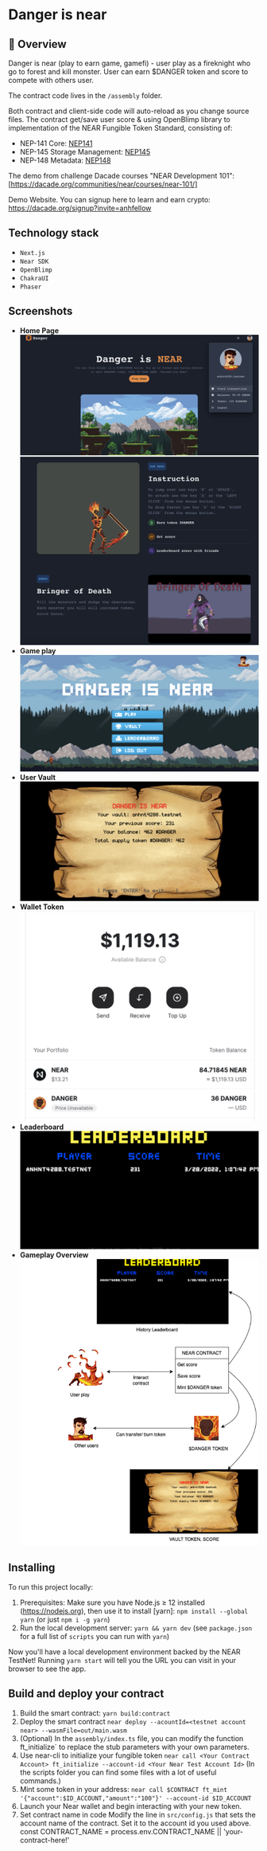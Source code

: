# Danger is near

## 📄 Overview

Danger is near (play to earn game, gamefi) - user play as a fireknight who go to forest and kill monster. User can earn $DANGER token and score to compete with others user.

The contract code lives in the `/assembly` folder. 

Both contract and client-side code will auto-reload as you change source files.
The contract get/save user score & using OpenBlimp library to implementation of the NEAR Fungible Token Standard, consisting of:
- NEP-141 Core: [NEP141](https://github.com/near/NEPs/blob/master/specs/Standards/FungibleToken/Core.md)
- NEP-145 Storage Management: [NEP145](https://github.com/near/NEPs/blob/master/specs/Standards/StorageManagement.md)
- NEP-148 Metadata: [NEP148](https://github.com/near/NEPs/blob/master/specs/Standards/FungibleToken/Metadata.md)

The demo from challenge Dacade courses "NEAR Development 101": [https://dacade.org/communities/near/courses/near-101/]

Demo Website.
You can signup here to learn and earn crypto: https://dacade.org/signup?invite=anhfellow

## Technology stack

- `Next.js`
- `Near SDK`
- `OpenBlimp`
- `ChakraUI`
- `Phaser`

## Screenshots

- **Home Page**
  ![Home Page](./public/home1.png)
  ![Home Page](./public/home2.png)
- **Game play**
  ![Game Play](./public/game1.png)
- **User Vault**
  ![User Vault](./public/game2.png)
- **Wallet Token**
  ![Wallet Token](./public/game3.png)
- **Leaderboard**
  ![Leaderboard](./public/game4.png)
- **Gameplay Overview**
  ![Gameplay Overview](./public/game5.png)

## Installing

To run this project locally:

1. Prerequisites: Make sure you have Node.js ≥ 12 installed (https://nodejs.org), then use it to install [yarn]: `npm install --global yarn` (or just `npm i -g yarn`)
2. Run the local development server: `yarn && yarn dev` (see `package.json` for a
   full list of `scripts` you can run with `yarn`)

Now you'll have a local development environment backed by the NEAR TestNet! Running `yarn start` will tell you the URL you can visit in your browser to see the app.


## Build and deploy your contract

1. Build the smart contract:
   `yarn build:contract`
2. Deploy the smart contract
   ` near deploy --acountId=<testnet account near> --wasmFile=out/main.wasm `
3. (Optional) In the `assembly/index.ts` file, you can modify the function ft_initialize` to replace the stub parameters with your own parameters.
4. Use near-cli to initialize your fungible token
   `near call <Your Contract Account> ft_initialize --account-id <Your Near Test Account Id>`
   (In the scripts folder you can find some files with a lot of useful commands.)
5. Mint some token in your address: `near call $CONTRACT ft_mint '{"account":$ID_ACCOUNT,"amount":"100"}' --account-id $ID_ACCOUNT`
6. Launch your Near wallet and begin interacting with your new token.
7. Set contract name in code
Modify the line in `src/config.js` that sets the account name of the contract. Set it to the account id you used above.
    const CONTRACT_NAME = process.env.CONTRACT_NAME || 'your-contract-here!'
